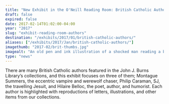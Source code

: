 ```yaml
---
title: "New Exhibit in the O'Neill Reading Room: British Catholic Authors"
draft: false
expired: false
date: 2017-02-14T01:02:00-04:00
year: "2017"
slug: "exhibit-reading-room-authors"
destination: "/exhibits/2017/01/british-catholic-authors/"
aliases: ["/exhibits/2017/Jan/british-catholic-authors/"]
imagethumb: "2017-02/brit-thumbs.jpg"
imagealt: "An old pen and ink illustration of a shocked man reading a book"
type: "news"
---
```


There are many British Catholic authors featured in the John J. Burns Library’s collections, and this exhibit focuses on three of them; Montague Summers, the eccentric vampire and werewolf chaser, Philip Caraman, SJ, the travelling Jesuit, and Hilaire Belloc, the poet, author, and humorist. Each author is highlighted with reproductions of letters, illustrations, and other items from our collections.
